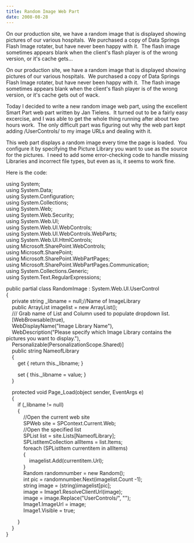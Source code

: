 ```yaml
---
title: Random Image Web Part
date: 2008-08-28
---
```


On our production site, we have a random image that is displayed showing pictures of our various hospitals.  We purchased a copy of Data Springs Flash Image rotater, but have never been happy with it.  The flash image sometimes appears blank when the client's flash player is of the wrong version, or it's cache gets…


<!-- end -->

<div dir="ltr">On our production site, we have a random image that is displayed showing pictures of our various hospitals.  We purchased a copy of Data Springs Flash Image rotater, but have never been happy with it.  The flash image sometimes appears blank when the client's flash player is of the wrong version, or it's cache gets out of wack.

Today I decided to write a new random image web part, using the excellent Smart Part web part written by Jan Tielens.  It turned out to be a fairly easy excercise, and I was able to get the whole thing running after about two hours work.  The only difficult part was figuring out why the web part kept adding /UserControls/ to my image URLs and dealing with it.

This web part displays a random image every time the page is loaded.  You configure it by specifying the Picture Library you want to use as the source for the pictures.  I need to add some error-checking code to handle missing Libraries and incorrect file types, but even as is, it seems to work fine.

Here is the code:

using System;  
using System.Data;  
using System.Configuration;  
using System.Collections;  
using System.Web;  
using System.Web.Security;  
using System.Web.UI;  
using System.Web.UI.WebControls;  
 using System.Web.UI.WebControls.WebParts;  
using System.Web.UI.HtmlControls;  
using Microsoft.SharePoint.WebControls;  
using Microsoft.SharePoint;  
using Microsoft.SharePoint.WebPartPages;  
using Microsoft.SharePoint.WebPartPages.Communication;  
 using System.Collections.Generic;  
using System.Text.RegularExpressions;

public partial class RandomImage : System.Web.UI.UserControl  
{  
    private string _libname = null;//Name of ImageLibrary  
    public ArrayList imagelist = new ArrayList();   
     /// Grab name of List and Column used to populate dropdown list.  
    [WebBrowsable(true),  
    WebDisplayName("Image Library Name"),  
    WebDescription("Please specify which Image Library contains the pictures you want to display."),  
     Personalizable(PersonalizationScope.Shared)]  
    public string NameofLibrary  
    {  
        get { return this._libname; }

        set { this._libname = value; }  
    }

    protected void Page_Load(object sender, EventArgs e)  
     {  
        if (_libname != null)  
        {  
            //Open the current web site  
            SPWeb site = SPContext.Current.Web;  
            //Open the specified list  
            SPList list = site.Lists[NameofLibrary];  
             SPListItemCollection allItems = list.Items;  
            foreach (SPListItem currentitem in allItems)  
            {  
                imagelist.Add(currentitem.Url);  
            }  
            Random randomnumber = new Random();  
             int pic = randomnumber.Next(imagelist.Count -1);  
            string image = (string)imagelist[pic];  
            image = Image1.ResolveClientUrl(image);  
            image = image.Replace("UserControls/", "");  
             Image1.ImageUrl = image;  
            Image1.Visible = true;

        }  
    }  
}

